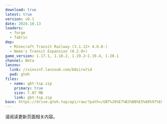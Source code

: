 ```yaml
---
download: true
latest: true
version: v0.1
date: 2024.10.13
loaders:
  - forge
  - fabric
dep:
  - Minecraft Transit Railway (3.1.12+ 4.0.0-)
  - Nemo's Transit Expansion (0.2.0+)
game_version: 1.17.1, 1.18.2, 1.19.2~1.19.4, 1.20.1
channel: Beta
lanzou:
  link: //xinxinf.lanzoub.com/b0zirw7id
  pwd: gteh
files:
  - name: gbt-tsp.zip
    primary: true
    size: 7.87 MB
    link: gbt-tsp.zip
base: https://drive.gteh.top/api/raw/?path=/GBT%20%E7%B3%BB%E5%88%97%E8%BF%BD%E5%8A%A0%E5%8C%85/road/v0.1/
---
```


请阅读更新页面相关内容。